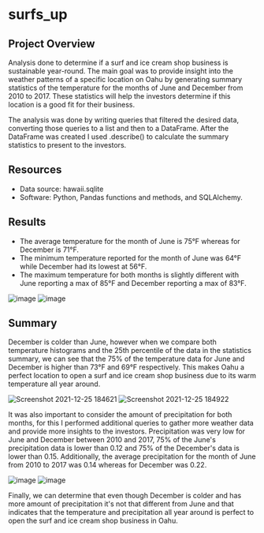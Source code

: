 # surfs_up
## Project Overview
Analysis done to determine if a surf and ice cream shop business is sustainable year-round. The main goal was to provide insight into the weather patterns of a specific location on Oahu by generating summary statistics of the temperature for the months of June and December from 2010 to 2017. These statistics will help the investors determine if this location is a good fit for their business. 

The analysis was done by writing queries that filtered the desired data, converting those queries to a list and then to a DataFrame. After the DataFrame was created I used .describe() to calculate the summary statistics to present to the investors.

## Resources
- Data source: hawaii.sqlite
- Software: Python, Pandas functions and methods, and SQLAlchemy.

## Results
- The average temperature for the month of June is 75°F whereas for December is 71°F.
- The minimum temperature reported for the month of June was 64°F while December had its lowest at 56°F.
- The maximum temperature for both months is slightly different with June reporting a max of 85°F and December reporting a max of 83°F. 

![image](https://user-images.githubusercontent.com/91766276/147394946-4d3ba55e-1732-4d46-9f53-da0d49c9936b.png) ![image](https://user-images.githubusercontent.com/91766276/147394952-4d7ee47e-6f79-4340-8134-7d189c1c6d92.png)

## Summary

December is colder than June, however when we compare both temperature histograms and the 25th percentile of the data in the statistics summary, we can see that the  75% of the temperature data for June and December is higher than 73°F and 69°F respectively. This makes Oahu a perfect location to open a surf and ice cream shop business due to its warm temperature all year around. 

![Screenshot 2021-12-25 184621](https://user-images.githubusercontent.com/91766276/147395633-6c2830a2-e297-49b8-b681-cc69628c9ec1.png) ![Screenshot 2021-12-25 184922](https://user-images.githubusercontent.com/91766276/147395641-6245fe12-6565-4605-a996-4edd0a9356fb.png)

It was also important to consider the amount of precipitation for both months, for this I performed additional queries to gather more weather data and provide more insights to the investors. Precipitation was very low for June and December between 2010 and 2017, 75% of the June's precipitation data is lower than 0.12 and 75% of the December's data is lower than 0.15. Additionally, the average precipitation for the month of June from 2010 to 2017 was 0.14 whereas for December was 0.22. 

![image](https://user-images.githubusercontent.com/91766276/147396045-d05257f0-ea1a-468d-978a-b5540fb018ed.png) ![image](https://user-images.githubusercontent.com/91766276/147396053-6499c00b-f2d6-4afa-b99d-8f1695202b92.png)

Finally, we can determine that even though December is colder and has more amount of precipitation it's not that different from June and that indicates that the temperature and precipitation all year around is perfect to open the surf and ice cream shop business in Oahu.



